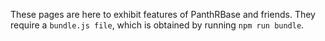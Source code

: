 These pages are here to exhibit features of PanthRBase and friends. They require a `bundle.js file`, which is obtained by running `npm run bundle`.
